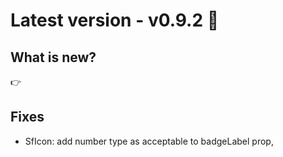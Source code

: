 # Latest version - v0.9.2 🎉

## What is new?

:point_right:

## Fixes

- SfIcon: add number type as acceptable to badgeLabel prop,
